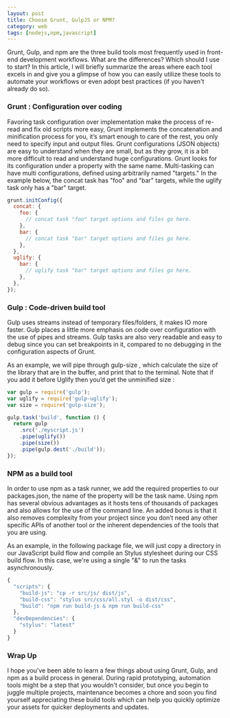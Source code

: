 ```yaml
---
layout: post
title: Choose Grunt, GulpJS or NPM?
category: web
tags: [nodejs,npm,javascript]
---
```


Grunt, Gulp, and npm are the three build tools most frequently used in front-end development workflows. What are the differences? Which should I use to start? In this article, I will briefly summarize the areas where each tool excels in and give you a glimpse of how you can easily utilize these tools to automate your workflows or even adopt best practices (if you haven't already do so).

### Grunt : Configuration over coding
Favoring task configuration over implementation make the process of re-read and fix old scripts more easy, Grunt implements the concatenation and minification process for you, it’s smart enough to care of the rest, you only  need to specify input and output files. Grunt configurations (JSON objects) are easy to understand when they are small, but as they grow, it is a bit more difficult to read and understand  huge configurations.
Grunt looks for its configuration under a property with the same name. Multi-tasking can have multi configurations, defined using arbitrarily named "targets." In the example below, the concat task has "foo" and "bar" targets, while the uglify task only has a "bar" target.

```js
grunt.initConfig({
  concat: {
    foo: {
      // concat task "foo" target options and files go here.
    },
    bar: {
      // concat task "bar" target options and files go here.
    },
  },
  uglify: {
    bar: {
      // uglify task "bar" target options and files go here.
    },
  },
});
```

### Gulp : Code-driven build tool
Gulp uses streams instead of temporary files/folders, it makes IO more faster. Gulp places a little more emphasis on code over configuration with the use of pipes and streams. Gulp tasks are also very readable and easy to debug since you can set breakpoints in it, compared to no debugging in the configuration aspects of Grunt.

As an example, we will pipe through gulp-size , which calculate the size of the library that are in the buffer, and print that to the terminal. Note that if you add it before Uglify then you’d get the unminified size :

```js
var gulp = require('gulp');
var uglify = require('gulp-uglify');
var size = require('gulp-size');

gulp.task('build', function () {
  return gulp
    .src('./myscript.js')
    .pipe(uglify())
    .pipe(size())
    .pipe(gulp.dest('./build'));
});
```


### NPM as a build tool
In order to use npm  as a task runner, we add the required properties to our packages.json, the name of the property will be the task name. Using npm has several obvious advantages as it hosts tens of thousands of packages and also allows for the use of the command line. An added bonus is that it also removes complexity from your project since you don’t need any other specific APIs of another tool or the inherent dependencies of the tools that you are using.

As an example, in the following package file, we will just copy a directory in our JavaScript build flow and compile an Stylus stylesheet during our CSS build flow. In this case, we're using a single "&" to run the tasks asynchronously.

```js
{
  "scripts": {
    "build-js": "cp -r src/js/ dist/js",
    "build-css": "stylus src/css/all.styl -o dist/css",
    "build": "npm run build-js & npm run build-css"
  },
  "devDependencies": {
    "stylus": "latest"
  }
}
```

### Wrap Up
I hope you've been able to learn a few things about using Grunt, Gulp, and npm as a build process in general. During rapid prototyping, automation tools might be a step that you wouldn't consider, but once you begin to juggle multiple projects, maintenance becomes a chore and soon you find yourself appreciating these build tools which can help you quickly optimize your assets for quicker deployments and updates.


<!-- {
  "devDependencies": {
    "jshint": "latest",
    "uglify": "latest",
    "stylus": "latest",
    "cssmin": "latest"
  },
  "scripts": {
    "scss": "node-sass --output-style compressed -o dist/css src/scss"
    "lint": "lint src/js/*",
    "uglify": "uglifyjs src/js/*.js -m -o dist/js/app.js"
    "build:css": "npm run scss && npm run autoprefixer",
    "build:js": "npm run lint && npm run uglify",
    "build": "npm run build:css && npm run build:js"
    "serve": "browser-sync start --server --files 'dist/css/*.css, dist/js/*.js'"
  }
} -->